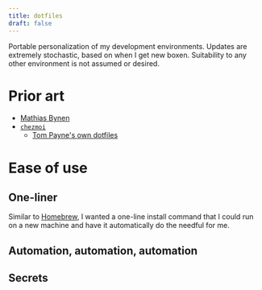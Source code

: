 ```yaml
---
title: dotfiles
draft: false
---
```


Portable personalization of my development environments. Updates are extremely stochastic, based on when I get new boxen. Suitability to any other environment is not assumed or desired.

# Prior art
* [Mathias Bynen](https://github.com/mathiasbynens/dotfiles)
* [`chezmoi`](https://www.chezmoi.io/)
  * [Tom Payne's own dotfiles](https://github.com/twpayne/dotfiles)

# Ease of use

## One-liner
Similar to [Homebrew](https://brew.sh), I wanted a one-line install command that I could run on a new machine and have it automatically do the needful for me.

## Automation, automation, automation

## Secrets
